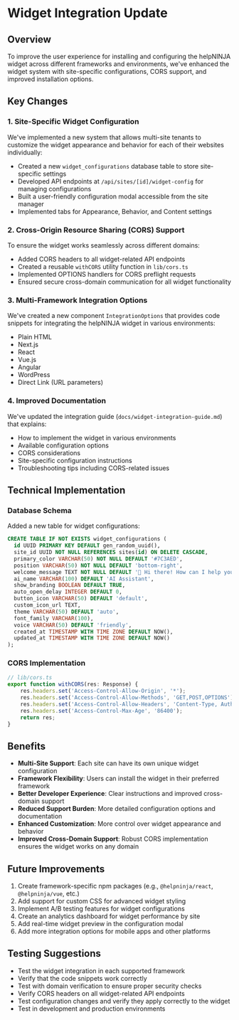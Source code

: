 # Widget Integration Update

## Overview

To improve the user experience for installing and configuring the helpNINJA widget across different frameworks and environments, we've enhanced the widget system with site-specific configurations, CORS support, and improved installation options.

## Key Changes

### 1. Site-Specific Widget Configuration

We've implemented a new system that allows multi-site tenants to customize the widget appearance and behavior for each of their websites individually:

- Created a new `widget_configurations` database table to store site-specific settings
- Developed API endpoints at `/api/sites/[id]/widget-config` for managing configurations
- Built a user-friendly configuration modal accessible from the site manager
- Implemented tabs for Appearance, Behavior, and Content settings

### 2. Cross-Origin Resource Sharing (CORS) Support

To ensure the widget works seamlessly across different domains:

- Added CORS headers to all widget-related API endpoints
- Created a reusable `withCORS` utility function in `lib/cors.ts`
- Implemented OPTIONS handlers for CORS preflight requests
- Ensured secure cross-domain communication for all widget functionality

### 3. Multi-Framework Integration Options

We've created a new component `IntegrationOptions` that provides code snippets for integrating the helpNINJA widget in various environments:

- Plain HTML
- Next.js
- React
- Vue.js
- Angular
- WordPress
- Direct Link (URL parameters)

### 4. Improved Documentation

We've updated the integration guide (`docs/widget-integration-guide.md`) that explains:

- How to implement the widget in various environments
- Available configuration options
- CORS considerations
- Site-specific configuration instructions
- Troubleshooting tips including CORS-related issues

## Technical Implementation

### Database Schema

Added a new table for widget configurations:

```sql
CREATE TABLE IF NOT EXISTS widget_configurations (
  id UUID PRIMARY KEY DEFAULT gen_random_uuid(),
  site_id UUID NOT NULL REFERENCES sites(id) ON DELETE CASCADE,
  primary_color VARCHAR(50) NOT NULL DEFAULT '#7C3AED',
  position VARCHAR(50) NOT NULL DEFAULT 'bottom-right',
  welcome_message TEXT NOT NULL DEFAULT '👋 Hi there! How can I help you today?',
  ai_name VARCHAR(100) DEFAULT 'AI Assistant',
  show_branding BOOLEAN DEFAULT TRUE,
  auto_open_delay INTEGER DEFAULT 0,
  button_icon VARCHAR(50) DEFAULT 'default',
  custom_icon_url TEXT,
  theme VARCHAR(50) DEFAULT 'auto',
  font_family VARCHAR(100),
  voice VARCHAR(50) DEFAULT 'friendly',
  created_at TIMESTAMP WITH TIME ZONE DEFAULT NOW(),
  updated_at TIMESTAMP WITH TIME ZONE DEFAULT NOW()
);
```

### CORS Implementation

```typescript
// lib/cors.ts
export function withCORS(res: Response) {
    res.headers.set('Access-Control-Allow-Origin', '*');
    res.headers.set('Access-Control-Allow-Methods', 'GET,POST,OPTIONS');
    res.headers.set('Access-Control-Allow-Headers', 'Content-Type, Authorization');
    res.headers.set('Access-Control-Max-Age', '86400');
    return res;
}
```

## Benefits

- **Multi-Site Support**: Each site can have its own unique widget configuration
- **Framework Flexibility**: Users can install the widget in their preferred framework
- **Better Developer Experience**: Clear instructions and improved cross-domain support
- **Reduced Support Burden**: More detailed configuration options and documentation
- **Enhanced Customization**: More control over widget appearance and behavior
- **Improved Cross-Domain Support**: Robust CORS implementation ensures the widget works on any domain

## Future Improvements

1. Create framework-specific npm packages (e.g., `@helpninja/react`, `@helpninja/vue`, etc.)
2. Add support for custom CSS for advanced widget styling
3. Implement A/B testing features for widget configurations
4. Create an analytics dashboard for widget performance by site
5. Add real-time widget preview in the configuration modal
6. Add more integration options for mobile apps and other platforms

## Testing Suggestions

- Test the widget integration in each supported framework
- Verify that the code snippets work correctly
- Test with domain verification to ensure proper security checks
- Verify CORS headers on all widget-related API endpoints
- Test configuration changes and verify they apply correctly to the widget
- Test in development and production environments
